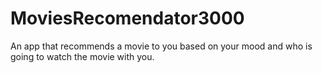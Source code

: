 MoviesRecomendator3000
======================

An app that recommends a movie to you based on your mood and who is going to watch the movie with you.
